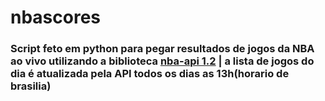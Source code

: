 # nbascores
### Script feto em python para pegar resultados de jogos da NBA ao vivo utilizando a biblioteca [nba-api 1.2](https://pypi.org/project/nba-api/) | a lista de jogos do dia é atualizada pela API todos os dias as 13h(horario de brasilia)
## 

